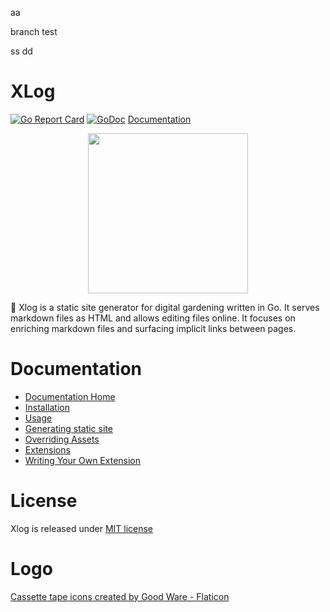 aa

branch test

ss dd

XLog
=========

[![Go Report Card](https://goreportcard.com/badge/github.com/emad-elsaid/xlog)](https://goreportcard.com/report/github.com/emad-elsaid/xlog) [![GoDoc](https://godoc.org/github.com/emad-elsaid/xlog?status.svg)](https://godoc.org/github.com/emad-elsaid/xlog) [Documentation](https://xlog.emadelsaid.com/)



<p align="center"><img width="256" src="public/logo.png" /></p>

:vhs: Xlog is a static site generator for digital gardening written in Go. It serves markdown files as HTML and allows editing files online. It focuses on enriching markdown files and surfacing implicit links between pages.

# Documentation

* [Documentation Home](https://xlog.emadelsaid.com/)
* [Installation](https://xlog.emadelsaid.com/Installation/)
* [Usage](https://xlog.emadelsaid.com/Usage/)
* [Generating static site](https://xlog.emadelsaid.com/Creating%20a%20site)
* [Overriding Assets](https://xlog.emadelsaid.com/Assets)
* [Extensions](https://xlog.emadelsaid.com/extensions/)
* [Writing Your Own Extension](https://xlog.emadelsaid.com/Hello%20world%20extension/)

# License

Xlog is released under [MIT license](LICENSE)

# Logo

[Cassette tape icons created by Good Ware - Flaticon](https://www.flaticon.com/free-icons/cassette-tape)
